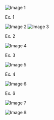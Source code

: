 ![Image 1](https://github.com/AshleyBlair/SQL/blob/master/LAB9/screenshots/tasks9.png)

Ex. 1

![Image 2](https://github.com/AshleyBlair/SQL/blob/master/LAB9/screenshots/1_14.png)
![Image 3](https://github.com/AshleyBlair/SQL/blob/master/LAB9/screenshots/1_16.png)

Ex. 2

![Image 4](https://github.com/AshleyBlair/SQL/blob/master/LAB9/screenshots/2.png)


Ex. 3

![Image 5](https://github.com/AshleyBlair/SQL/blob/master/LAB9/screenshots/3.png)

Ex. 4

![Image 6](https://github.com/AshleyBlair/SQL/blob/master/LAB9/screenshots/4.png)

Ex. 6

![Image 7](https://github.com/AshleyBlair/SQL/blob/master/LAB9/screenshots/6_1.png)

![Image 8](https://github.com/AshleyBlair/SQL/blob/master/LAB9/screenshots/6_2.png)
